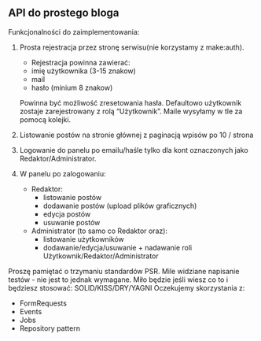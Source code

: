 ## API do prostego bloga

Funkcjonalności do zaimplementowania:
1. Prosta rejestracja przez stronę serwisu(nie korzystamy z make:auth).
   - Rejestracja powinna zawierać:
   - imię użytkownika (3-15 znakow)
   - mail
   - hasło (minium 8 znakow)

   Powinna być możliwość zresetowania hasła. Defaultowo użytkownik zostaje zarejestrowany z rolą “Użytkownik”. Maile wysyłamy w tle za pomocą kolejki.
2. Listowanie postów na stronie głównej z paginacją wpisów po 10 / strona
3. Logowanie do panelu po emailu/haśle tylko dla kont oznaczonych jako Redaktor/Administrator.
4. W panelu po zalogowaniu:
   - Redaktor:
     - listowanie postów
     - dodawanie postów (upload plików graficznych)
     - edycja postów
     - usuwanie postów
   - Administrator (to samo co Redaktor oraz):
     - listowanie użytkowników
     - dodawanie/edycja/usuwanie + nadawanie roli Użytkownik/Redaktor/Administrator

Proszę pamiętać o trzymaniu standardów PSR. Mile widziane napisanie testów - nie jest to jednak wymagane. Miło będzie jeśli wiesz co to i będziesz stosować: SOLID/KISS/DRY/YAGNI
Oczekujemy skorzystania z:
- FormRequests
- Events
- Jobs
- Repository pattern
